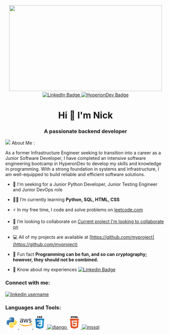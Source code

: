 <div id="header" align="center">
  <img src="https://media.giphy.com/media/v1.Y2lkPTc5MGI3NjExMmE5ZDhiNjkyNzBkODUwNDUxZDEwMGUzZWVjMzAxY2ZlOWRjNzNkZCZjdD1n/RbDKaczqWovIugyJmW/giphy.gif" width="480" height="270" frameBorder="0" class="giphy-embed" allowFullScreen/>
</div>

<div align="center" id="badges">
  <a href="www.linkedin.com/in/nick-wk-yu">
    <img src="https://img.shields.io/badge/LinkedIn-blue?style=for-the-badge&logo=linkedin&logoColor=white" alt="LinkedIn Badge"/>
  </a>
  <a href="https://www.hyperiondev.com/portfolio/107343/">
    <img src="https://img.shields.io/badge/HyperionDev-green?style=for-the-badge&logo=HyperionDev&logoColor=white" alt="HyperionDev Badge"/>
  </a>
</div>

<h1 align="center">Hi 👋  I'm Nick</h1>
<h3 align="center">A passionate backend developer</h3>

<img src="https://www.three.co.uk/blog/what-the-heck-is-a-gif/_jcr_content/root/container/container-main-section/column-left/image_copy_copy_copy_608760790.coreimg.gif/1668177050586/cat-gif.gif" width="30"> About Me :

As a former Infrastructure Engineer seeking to transition into a career as a Junior Software Developer, I have completed an intensive software engineering bootcamp in HyperonDev to develop my skills and knowledge in programming. With a strong foundation in systems and infrastructure, I am well-equipped to build reliable and efficient software solutions. 

- 👀 I'm seeking for a Junior Python Developer, Junior Testing Engineer and Junior DevOps role

- 👨‍💻 I’m currently learning **Python, SQL, HTML, CSS**

- ⚡ In my free time, I code and solve problems on [leetcode.com](https://leetcode.com)

- 🤝 I’m looking to collaborate on [Current project I'm looking to collaborate on](https://github.com/myproject)

- 💻 All of my projects are available at [https://github.com/myproject](https://github.com/myproject)

- 🍔 Fun fact **Programming can be fun, and so can cryptography; however, they should not be combined.**

- 📄 Know about my experiences [![Linkedin Badge](https://img.shields.io/badge/-Linkedin-blue?style=flat&logo=Linkedin&logoColor=white)](www.linkedin.com/in/nick-wk-yu)

<h3 align="left">Connect with me:</h3
<p align="left">
<a href="https://linkedin.com/in/linkedin username" target="blank"><img align="center" src="https://raw.githubusercontent.com/rahuldkjain/github-profile-readme-generator/master/src/images/icons/Social/linked-in-alt.svg" alt="linkedin username" height="30" width="40" /></a>
</p>

<h3 align="left">Languages and Tools:</h3>
<p align="left"> <a href="https://www.python.org" target="_blank" rel="noreferrer"> <img src="https://raw.githubusercontent.com/devicons/devicon/master/icons/python/python-original.svg" alt="python" width="40" height="40"/> </a> <a href="https://aws.amazon.com" target="_blank" rel="noreferrer"> <img src="https://raw.githubusercontent.com/devicons/devicon/master/icons/amazonwebservices/amazonwebservices-original-wordmark.svg" alt="aws" width="40" height="40"/> </a> <a href="https://azure.microsoft.com/en-in/" target="_blank" rel="noreferrer"> <a href="https://www.w3schools.com/css/" target="_blank" rel="noreferrer"> <img src="https://raw.githubusercontent.com/devicons/devicon/master/icons/css3/css3-original-wordmark.svg" alt="css3" width="40" height="40"/> </a> <a href="https://www.djangoproject.com/" target="_blank" rel="noreferrer"> <img src="https://cdn.worldvectorlogo.com/logos/django.svg" alt="django" width="40" height="40"/> </a> <a href="https://www.w3.org/html/" target="_blank" rel="noreferrer"> <img src="https://raw.githubusercontent.com/devicons/devicon/master/icons/html5/html5-original-wordmark.svg" alt="html5" width="40" height="40"/> </a> <a href="https://www.microsoft.com/en-us/sql-server" target="_blank" rel="noreferrer"> <img src="https://www.svgrepo.com/show/303229/microsoft-sql-server-logo.svg" alt="mssql" width="40" height="40"/> </a> </p>

